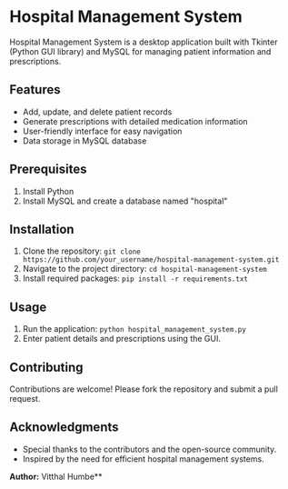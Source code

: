 # Hospital Management System

Hospital Management System is a desktop application built with Tkinter (Python GUI library) and MySQL for managing patient information and prescriptions.

## Features
- Add, update, and delete patient records
- Generate prescriptions with detailed medication information
- User-friendly interface for easy navigation
- Data storage in MySQL database

## Prerequisites
1. Install Python
2. Install MySQL and create a database named "hospital"

## Installation
1. Clone the repository: `git clone https://github.com/your_username/hospital-management-system.git`
2. Navigate to the project directory: `cd hospital-management-system`
3. Install required packages: `pip install -r requirements.txt`

## Usage
1. Run the application: `python hospital_management_system.py`
2. Enter patient details and prescriptions using the GUI.

## Contributing
Contributions are welcome! Please fork the repository and submit a pull request.

## Acknowledgments
- Special thanks to the contributors and the open-source community.
- Inspired by the need for efficient hospital management systems.

**Author:** Vitthal Humbe**
